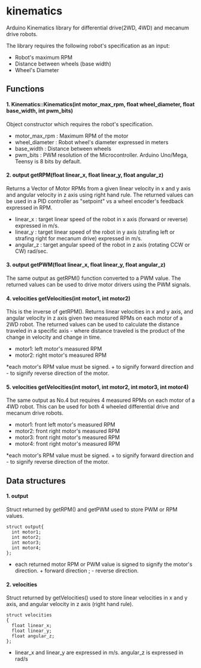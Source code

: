 # kinematics
Arduino Kinematics library for differential drive(2WD, 4WD) and mecanum drive robots.

The library requires the following robot's specification as an input:

  - Robot's maximum RPM
  - Distance between wheels (base width)
  - Wheel's Diameter

## Functions

#### 1. Kinematics::Kinematics(int motor_max_rpm, float wheel_diameter, float base_width, int pwm_bits)
Object constructor which requires the robot's specification.
  - motor_max_rpm : Maximum RPM of the motor
  - wheel_diameter : Robot wheel's diameter expressed in meters
  - base_width : Distance between wheels
  - pwm_bits : PWM resolution of the Microcontroller. Arduino Uno/Mega, Teensy is 8 bits by default.

#### 2.  output getRPM(float linear_x, float linear_y, float angular_z)
Returns a Vector of Motor RPMs from a given linear velocity in x and y axis and angular velocity in z axis using right hand rule. The returned values can be used in a PID controller as "setpoint" vs a wheel encoder's feedback expressed in RPM.
  - linear_x : target linear speed of the robot in x axis (forward or reverse) expressed in m/s.
  - linear_y : target linear speed of the robot in y axis (strafing left or strafing right for mecanum drive) expressed in m/s.
  - angular_z : target angular speed of the robot in z axis (rotating CCW or CW) rad/sec.

#### 3. output getPWM(float linear_x, float linear_y, float angular_z)
The same output as getRPM() function converted to a PWM value. The returned values can be used to drive motor drivers using the PWM signals.

#### 4. velocities getVelocities(int motor1, int motor2)
This is the inverse of getRPM(). Returns linear velocities in x and y axis, and angular velocity in z axis given two measured RPMs on each motor of a 2WD robot. The returned values can be used to calculate the distance traveled in a specific axis - where distance traveled is the product of the change in velocity and change in time.
  - motor1: left motor's measured RPM
  - motor2: right motor's measured RPM

*each motor's RPM value must be signed. + to signify forward direction and - to signify reverse direction of the motor.

#### 5. velocities getVelocities(int motor1, int motor2, int motor3, int motor4)
The same output as No.4 but requires 4 measured RPMs on each motor of a 4WD robot. This can be used for both 4 wheeled differential drive and mecanum drive robots.
  - motor1: front left motor's measured RPM
  - motor2: front right motor's measured RPM
  - motor3: front right motor's measured RPM
  - motor4: front right motor's measured RPM

*each motor's RPM value must be signed. + to signify forward direction and - to signify reverse direction of the motor.

## Data structures
#### 1. output
  Struct returned by getRPM() and getPWM used to store PWM or RPM values.
  ```
  struct output{
    int motor1;
    int motor2;
    int motor3;
    int motor4;
  };
  ```
* each returned motor RPM or PWM value is signed to signify the motor's direction. + forward direction ; - reverse direction.  

#### 2. velocities
  Struct returned by getVelocities() used to store linear velocities in x and y axis, and angular velocity in z axis (right hand rule).
  ```
  struct velocities
  {
    float linear_x;
    float linear_y;
    float angular_z;
  };
  ```
  * linear_x and linear_y are expressed in m/s. angular_z is expressed in rad/s
